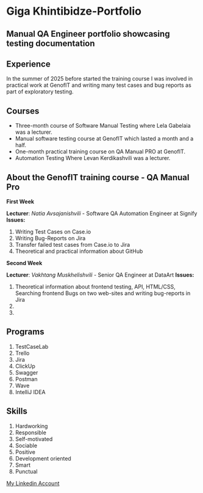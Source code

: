 # Giga Khintibidze-Portfolio
## Manual QA Engineer portfolio showcasing testing documentation

## Experience
In the summer of 2025 before started the training course I was involved in practical work at GenofIT and writing many test cases and bug reports as part of exploratory testing.

## Courses
- Three-month course of Software Manual Testing where Lela Gabelaia was a lecturer.
- Manual software testing course at GenofIT which lasted a month and a half.
- One-month practical training course on QA Manual PRO at GenofIT.
- Automation Testing Where Levan Kerdikashvili was a lecturer.

## About the GenofIT training course - QA Manual Pro
   **First Week**
   
   **Lecturer**: *Natia Avsajanishvili* - Software QA Automation Engineer at Signify
   **Issues:**
   1. Writing Test Cases on Case.io
   2. Writing Bug-Reports on Jira
   3. Transfer failed test cases from Case.io to Jira
   4. Theoretical and practical information about GitHub

   **Second Week**
  
  **Lecturer**: *Vakhtang Muskhelishvili* - Senior QA Engineer at DataArt
  **Issues:**
  1. Theoretical information about frontend testing, API, HTML/CSS, Searching frontend Bugs on two web-sites and writing bug-reports in Jira
  2. 
  3.


## Programs
1. TestCaseLab
2. Trello
3. Jira
4. ClickUp
5. Swagger
6. Postman
7. Wave
8. IntelliJ IDEA

## Skills
1. Hardworking
2. Responsible
3. Self-motivated
4. Sociable
5. Positive
6. Development oriented
7. Smart
8. Punctual
   

[My Linkedin Account](https://www.linkedin.com/in/giga-khintibidze-24563534b/)
